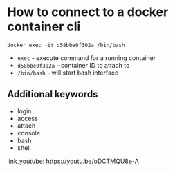 # How to connect to a docker container cli

```docker
docker exec -it d58bbe0f302a /bin/bash
```

- `exec` - execute command for a running container
- `d58bbe0f302a` - container ID to attach to
- `/bin/bash` - will start bash interface


## Additional keywords
- login
- access
- attach
- console
- bash
- shell

link_youtube: https://youtu.be/oDCTMQU8e-A

